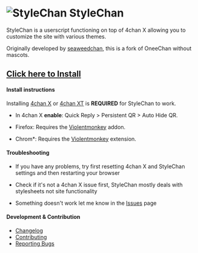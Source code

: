 ![StyleChan](https://github.com/user-attachments/assets/ddbc2791-7915-4226-ba33-38c13d8be1d9) StyleChan
====

StyleChan is a userscript functioning on top of 4chan X allowing you to customize the site with various themes.

Originally developed by [seaweedchan](https://github.com/seaweedchan/OneeChan), this is a fork of OneeChan without mascots.

## [Click here to Install](https://github.com/3nly/StyleChan/raw/refs/heads/main/builds/StyleChan.user.js)


#### Install instructions

Installing [4chan X](https://github.com/ccd0/4chan-x) or [4chan XT](https://github.com/TuxedoTako/4chan-xt)  is **REQUIRED** for StyleChan to work.

- In 4chan X **enable**: Quick Reply > Persistent QR > Auto Hide QR.

- Firefox: Requires the [Violentmonkey](https://addons.mozilla.org/en-US/firefox/addon/violentmonkey/) addon.
- Chrom*: Requires the [Violentmonkey](https://chromewebstore.google.com/detail/violentmonkey/jinjaccalgkegednnccohejagnlnfdag/) extension.

#### Troubleshooting

- If you have any problems, try first resetting 4chan X and StyleChan settings and then restarting your browser

- Check if it's not a 4chan X issue first, StyleChan mostly deals with stylesheets not site functionality

- Something doesn't work let me know in the [Issues](https://github.com/3nly/StyleChan/issues) page


#### Development & Contribution

- [Changelog](https://github.com/3nly/StyleChan/blob/main/CHANGELOG.md)
- [Contributing](https://github.com/3nly/StyleChan/blob/main/CONTRIBUTING.md#development--contribution)
- [Reporting Bugs](https://github.com/3nly/StyleChan/blob/main/CONTRIBUTING.md#reporting-bugs-and-suggestions)
